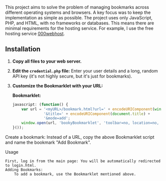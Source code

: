 This project aims to solve the problem of managing bookmarks across different operating systems and browsers. A key focus was to keep the implementation as simple as possible. The project uses only JavaScript, PHP, and HTML, with no frameworks or databases. This means there are minimal requirements for the hosting service. For example, I use the free hosting service [000webhost](https://www.000webhost.com).

## Installation

1. **Copy all files to your web server.**
2. **Edit the `credential.php` file:** Enter your user details and a long, random API key (it's not highly secure, but it's just for bookmarks).
3. **Customize the Bookmarklet with your URL:**
   
   **Bookmarklet:**
   ```javascript
   javascript: (function() {
       var url = '<myURL>/bookmark.html?url=' + encodeURIComponent(window.location.href) +
                 '&title=' + encodeURIComponent(document.title) +
                 '&mode=add';
       window.open(url, 'bookyBookmarklet', 'toolbar=no, location=no, directories=no, status=no, menubar=no, scrollbars=yes, resizable=no').focus();
   }());

Create a bookmark: Instead of a URL, copy the above Bookmarklet script and name the bookmark "Add Bookmark".

Usage

    First, log in from the main page: You will be automatically redirected to login.html.
    Adding Bookmarks:
        To add a bookmark, use the Bookmarklet mentioned above.
